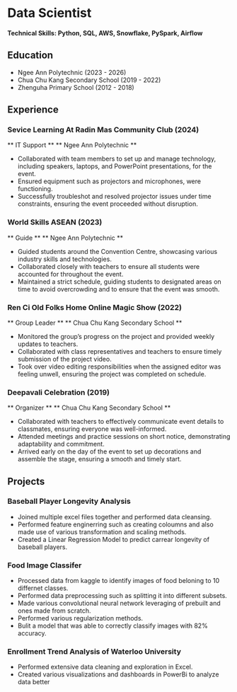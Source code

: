 # Data Scientist

#### Technical Skills: Python, SQL, AWS, Snowflake, PySpark, Airflow

## Education
- Ngee Ann Polytechnic (2023 - 2026)
- Chua Chu Kang Secondary School (2019 - 2022)		 
- Zhenguha Primary School (2012 - 2018)
  

## Experience
### Sevice Learning At Radin Mas Community Club (2024)
** IT Support **
** Ngee Ann Polytechnic **

- Collaborated with team members to set up and manage technology, including speakers, laptops, and PowerPoint presentations, for the event.
- Ensured equipment such as projectors and microphones, were functioning.
- Successfully troubleshot and resolved projector issues under time constraints, ensuring the event proceeded without disruption.
  
### World  Skills ASEAN (2023)
** Guide **
** Ngee Ann Polytechnic **

- Guided students around the Convention Centre, showcasing various industry skills and technologies.
- Collaborated closely with teachers to ensure all students were accounted for throughout the event.
- Maintained a strict schedule, guiding students to designated areas on time to avoid overcrowding and to ensure that the event was smooth.

### Ren Ci Old Folks Home Online Magic Show (2022)
** Group Leader **
** Chua Chu Kang Secondary School **
- Monitored the group’s progress on the project and provided weekly updates to teachers.
- Collaborated with class representatives and teachers to ensure timely submission of the project video.
- Took over video editing responsibilities when the assigned editor was feeling unwell, ensuring the project was completed on schedule.

### Deepavali Celebration (2019)
** Organizer **
** Chua Chu Kang Secondary School **
- Collaborated with teachers to effectively communicate event details to classmates, ensuring everyone was well-informed.
- Attended meetings and practice sessions on short notice, demonstrating adaptability and commitment.
- Arrived early on the day of the event to set up decorations and assemble the stage, ensuring a smooth and timely start.


## Projects
### Baseball Player Longevity Analysis
- Joined multiple excel files together and performed data cleansing.
- Performed feature enginerring such as creating coloumns and also made use of various transformation and scaling methods.
- Created a Linear Regression Model to predict carrear longevity of baseball players.

### Food Image Classifer
- Processed data from kaggle to identify images of food beloning to 10 differnet classes.
- Performed data preprocessing such as splitting it into different subsets.
- Made various convolutional neural network leveraging of prebuilt and ones made from scratch.
- Performed various regularization methods.
- Bulit a model that was able to correctly classify images with 82% accuracy.

### Enrollment Trend Analysis of Waterloo University
- Performed extensive data cleaning and exploration in Excel.
- Created various visualizations and dashboards in PowerBi to analyze data better


